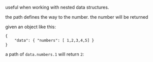 useful when working with nested data structures.

the path defines the way to the number. the number will be returned

given an object like this:

```
{
    "data": { "numbers": [ 1,2,3,4,5] }
}
```

a path of `data.numbers.1` will return `2`:
